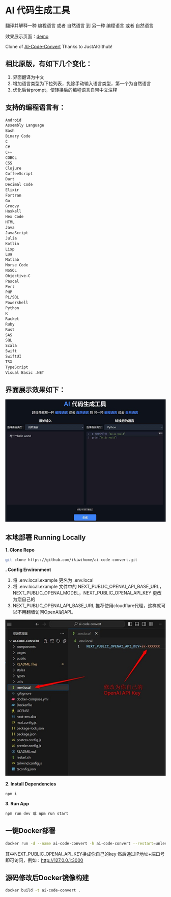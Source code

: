 # AI 代码生成工具

翻译并解释一种 编程语言 或者 自然语言 到 另一种 编程语言 或者 自然语言

效果展示页面：[demo](https://code.ikiwi.cc)

Clone of [AI-Code-Convert](https://github.com/JustAIGithub/AI-Code-Convert)
Thanks to JustAIGithub!

## 相比原版，有如下几个变化：
1. 界面翻译为中文
2. 增加语言类型为下拉列表，免除手动输入语言类型，第一个为自然语言
3. 优化后台prompt，使转换后的编程语言自带中文注释

## 支持的编程语言有：
```bash
Android
Assembly Language
Bash
Binary Code
C
C#
C++
COBOL
CSS
Clojure
CoffeeScript
Dart
Decimal Code
Elixir
Fortran
Go
Groovy
Haskell
Hex Code
HTML
Java
JavaScript
Julia
Kotlin
Lisp
Lua
Matlab
Morse Code
NoSQL
Objective-C
Pascal
Perl
PHP
PL/SQL
Powershell
Python
R
Racket
Ruby
Rust
SAS
SQL
Scala
Swift
SwiftUI
TSX
TypeScript
Visual Basic .NET
```

## 界面展示效果如下：
![AICodeConvert](README_files/1.jpg)


## 本地部署 Running Locally

**1. Clone Repo**

```bash
git clone https://github.com/ikiwihome/ai-code-convert.git
```

**. Config Environment**

1. 将 .env.local.example 更名为 .env.local
2. 将 .env.local.example 文件中的 NEXT_PUBLIC_OPENAI_API_BASE_URL，NEXT_PUBLIC_OPENAI_MODEL，NEXT_PUBLIC_OPENAI_API_KEY 更改为您自己的
3. NEXT_PUBLIC_OPENAI_API_BASE_URL 推荐使用cloudflare代理，这样就可以不用翻墙访问OpenAI的API。

![](README_files/2.jpg)



**2. Install Dependencies**

```bash
npm i
```

**3. Run App**

```bash
npm run dev 或 npm run start
```

## 一键Docker部署
```bash
docker run -d --name ai-code-convert -h ai-code-convert --restart=unless-stopped -e TZ="Asia/Shanghai" -e NEXT_PUBLIC_OPENAI_MODEL="gpt-3.5-turbo" -e NEXT_PUBLIC_OPENAI_API_BASE_URL="https://openai-2zn.pages.dev/api/v1/chat/completions" -e NEXT_PUBLIC_OPENAI_API_KEY="sk-xxxxx" ikiwicc/ai-code-convert:latest
```
其中NEXT_PUBLIC_OPENAI_API_KEY换成你自己的key
然后通过IP地址+端口号即可访问，例如：http://127.0.0.1:3000

## 源码修改后Docker镜像构建
```bash
docker build -t ai-code-convert .
```